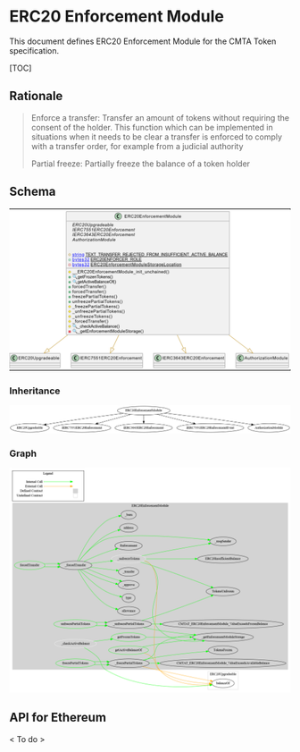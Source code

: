# ERC20 Enforcement Module

This document defines ERC20 Enforcement Module for the CMTA Token specification.

[TOC]

## Rationale

> Enforce a transfer: Transfer an amount of tokens without requiring the consent of the holder. This function which can be implemented in situations when it needs to be clear a transfer is enforced to comply with a transfer order, for example from a judicial authority
>
> Partial freeze: Partially freeze the balance of a token holder 

## Schema

![EnforcementUML](../../../schema/uml/ERC20EnforcementUML.png)

### Inheritance

![surya_inheritance_ERC20EnforcementModule.sol](../../../schema/surya_inheritance/surya_inheritance_ERC20EnforcementModule.sol.png)



### Graph



![surya_graph_ERC20EnforcementModule.sol](../../../schema/surya_graph/surya_graph_ERC20EnforcementModule.sol.png)

## API for Ethereum

< To do >
